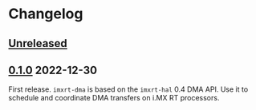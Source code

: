 # Changelog

## [Unreleased]

## [0.1.0] 2022-12-30

First release. `imxrt-dma` is based on the `imxrt-hal` 0.4 DMA API. Use it to
schedule and coordinate DMA transfers on i.MX RT processors.

[Unreleased]: https://github.com/imxrt-rs/imxrt-dma/compare/v0.1.0...HEAD
[0.1.0]: https://github.com/imxrt-rs/imxrt-dma/releases/tag/v0.1.0
